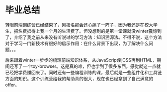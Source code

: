 # 毕业总结

转眼前端训练营已经结束了，刚报名那会还心痛了一阵子，因为我还是在校大学生，报名费抵得上我一个月的生活费了。但没想到的是第一堂课就没winter震惊到了，介绍了我之前从来没有听说过的学习方法：知识溯源法。不得不说，这个方法对于学习一门新技术有很好的启示作用：在什么背景下出现，为了解决什么问题。。。

后来跟着winter一步步的梳理前端知识体系，从JavaScript到CSS再到HTML，期间还写了一个toy-browser。这是真的难，但也学到了很多东西。感觉就这一点就已经把学费赚回来了。同时还有一些编程训练的课，最后就是一些组件化和工具链方面的知识。这个训练营给我的帮助真的很大，现在也已经拿到了自己满意的offer。